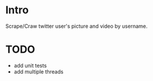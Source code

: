 # Intro

Scrape/Craw twitter user's picture and video by username.

# TODO

* add unit tests
* add multiple threads

